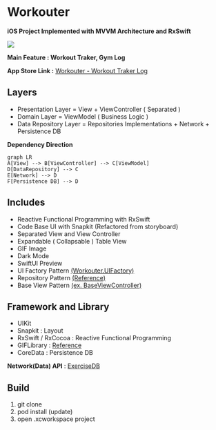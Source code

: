 

# Workouter
**iOS Project Implemented with MVVM Architecture and RxSwift** 

![](https://github.com/JongHyunLee84/Workouter/assets/112399028/82bc0c6a-45c0-403e-be6e-b3959059f5bc)

**Main Feature : Workout Traker, Gym Log** 

**App Store Link :** <a href="https://apps.apple.com/kr/app/workouter-workout-tracker-log/id6447367318" target="_blank">Workouter - Workout Traker Log</a>

## Layers
-  Presentation Layer = View + ViewController ( Separated )
- Domain Layer = ViewModel ( Business Logic )
-  Data Repository Layer = Repositories Implementations + Network + Persistence DB

**Dependency Direction**
```mermaid
graph LR
A[View] --> B[ViewController] --> C[ViewModel]
D[DataRepository] --> C
E[Network] --> D
F[Persistence DB] --> D
```
## Includes
- Reactive Functional Programming with RxSwift
- Code Base UI with Snapkit (Refactored from storyboard)
- Separated View and View Controller
- Expandable ( Collapsable ) Table View
- GIF Image
- Dark Mode
- SwiftUI Preview
- UI Factory Pattern <a href="https://github.com/JongHyunLee84/Workouter/blob/main/Workouter/Utilities/UI/UIFactory.swift" target="_blank">(Workouter.UIFactory)</a>
- Repository Pattern <a href="https://github.com/kudoleh/iOS-Clean-Architecture-MVVM/tree/master/ExampleMVVM/Domain/Interfaces/Repositories" target="_blank">(Reference)</a>
- Base View Pattern <a href="https://github.com/JongHyunLee84/Workouter/blob/main/Workouter/Utilities/UI/BaseUI/BaseViewController.swift" target="_blank">(ex. BaseViewController)</a>
## Framework and Library
- UIKit
- Snapkit : Layout
- RxSwift / RxCocoa : Reactive Functional Programming
- GIFLibrary : <a href="https://github.com/kiritmodi2702/GIF-Swift/blob/master/GIF-Swift/iOSDevCenters+GIF.swift" target="_blank">Reference</a>
- CoreData : Persistence DB

**Network(Data) API**  :  <a href="https://rapidapi.com/justin-WFnsXH_t6/api/exercisedb/" target="_blank">ExerciseDB</a>
## Build
1. git clone
2. pod install (update)
3. open .xcworkspace project
